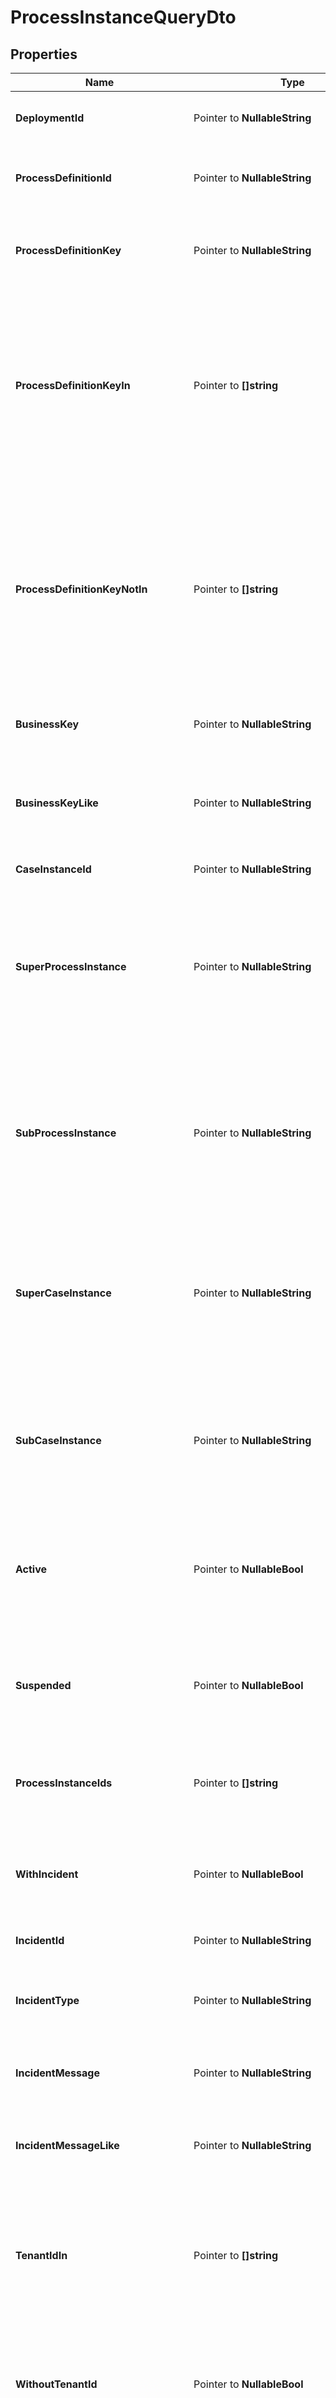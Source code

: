 # ProcessInstanceQueryDto

## Properties

Name | Type | Description | Notes
------------ | ------------- | ------------- | -------------
**DeploymentId** | Pointer to **NullableString** | Filter by the deployment the id belongs to. | [optional] 
**ProcessDefinitionId** | Pointer to **NullableString** | Filter by the process definition the instances run on. | [optional] 
**ProcessDefinitionKey** | Pointer to **NullableString** | Filter by the key of the process definition the instances run on. | [optional] 
**ProcessDefinitionKeyIn** | Pointer to **[]string** | Filter by a list of process definition keys. A process instance must have one of the given process definition keys. Must be a JSON array of Strings. | [optional] 
**ProcessDefinitionKeyNotIn** | Pointer to **[]string** | Exclude instances by a list of process definition keys. A process instance must not have one of the given process definition keys. Must be a JSON array of Strings. | [optional] 
**BusinessKey** | Pointer to **NullableString** | Filter by process instance business key. | [optional] 
**BusinessKeyLike** | Pointer to **NullableString** | Filter by process instance business key that the parameter is a substring of. | [optional] 
**CaseInstanceId** | Pointer to **NullableString** | Filter by case instance id. | [optional] 
**SuperProcessInstance** | Pointer to **NullableString** | Restrict query to all process instances that are sub process instances of the given process instance. Takes a process instance id. | [optional] 
**SubProcessInstance** | Pointer to **NullableString** | Restrict query to all process instances that have the given process instance as a sub process instance. Takes a process instance id. | [optional] 
**SuperCaseInstance** | Pointer to **NullableString** | Restrict query to all process instances that are sub process instances of the given case instance. Takes a case instance id. | [optional] 
**SubCaseInstance** | Pointer to **NullableString** | Restrict query to all process instances that have the given case instance as a sub case instance. Takes a case instance id. | [optional] 
**Active** | Pointer to **NullableBool** | Only include active process instances. Value may only be true, as false is the default behavior. | [optional] 
**Suspended** | Pointer to **NullableBool** | Only include suspended process instances. Value may only be true, as false is the default behavior. | [optional] 
**ProcessInstanceIds** | Pointer to **[]string** | Filter by a list of process instance ids. Must be a JSON array of Strings. | [optional] 
**WithIncident** | Pointer to **NullableBool** | Filter by presence of incidents. Selects only process instances that have an incident. | [optional] 
**IncidentId** | Pointer to **NullableString** | Filter by the incident id. | [optional] 
**IncidentType** | Pointer to **NullableString** | Filter by the incident type. See the User Guide for a list of incident types. | [optional] 
**IncidentMessage** | Pointer to **NullableString** | Filter by the incident message. Exact match. | [optional] 
**IncidentMessageLike** | Pointer to **NullableString** | Filter by the incident message that the parameter is a substring of. | [optional] 
**TenantIdIn** | Pointer to **[]string** | Filter by a list of tenant ids. A process instance must have one of the given tenant ids. Must be a JSON array of Strings. | [optional] 
**WithoutTenantId** | Pointer to **NullableBool** | Only include process instances which belong to no tenant. Value may only be true, as false is the default behavior. | [optional] 
**ProcessDefinitionWithoutTenantId** | Pointer to **NullableBool** | Only include process instances which process definition has no tenant id. | [optional] 
**ActivityIdIn** | Pointer to **[]string** | Filter by a list of activity ids. A process instance must currently wait in a leaf activity with one of the given activity ids. | [optional] 
**RootProcessInstances** | Pointer to **NullableBool** | Restrict the query to all process instances that are top level process instances. | [optional] 
**LeafProcessInstances** | Pointer to **NullableBool** | Restrict the query to all process instances that are leaf instances. (i.e. don&#39;t have any sub instances) | [optional] 
**Variables** | Pointer to [**[]VariableQueryParameterDto**](VariableQueryParameterDto.md) | A JSON array to only include process instances that have variables with certain values. The array consists of objects with the three properties &#x60;name&#x60;, &#x60;operator&#x60; and &#x60;value&#x60;. &#x60;name&#x60; (String) is the variable name, &#x60;operator&#x60; (String) is the comparison operator to be used and &#x60;value&#x60; the variable value. The &#x60;value&#x60; may be String, Number or Boolean.  Valid operator values are: &#x60;eq&#x60; - equal to; &#x60;neq&#x60; - not equal to; &#x60;gt&#x60; - greater than; &#x60;gteq&#x60; - greater than or equal to; &#x60;lt&#x60; - lower than; &#x60;lteq&#x60; - lower than or equal to; &#x60;like&#x60;. | [optional] 
**VariableNamesIgnoreCase** | Pointer to **NullableBool** | Match all variable names in this query case-insensitively. If set to true variableName and variablename are treated as equal. | [optional] 
**VariableValuesIgnoreCase** | Pointer to **NullableBool** | Match all variable values in this query case-insensitively. If set to true variableValue and variablevalue are treated as equal. | [optional] 
**OrQueries** | Pointer to [**[]ProcessInstanceQueryDto**](ProcessInstanceQueryDto.md) | A JSON array of nested process instance queries with OR semantics. A process instance matches a nested query if it fulfills at least one of the query&#39;s predicates. With multiple nested queries, a process instance must fulfill at least one predicate of each query (Conjunctive Normal Form). All process instance query properties can be used except for: &#x60;sorting&#x60; See the [User guide](https://docs.camunda.org/manual/7.21/user-guide/process-engine/process-engine-api/#or-queries) for more information about OR queries. | [optional] 
**Sorting** | Pointer to [**[]ProcessInstanceQueryDtoSortingInner**](ProcessInstanceQueryDtoSortingInner.md) | Apply sorting of the result | [optional] 

## Methods

### NewProcessInstanceQueryDto

`func NewProcessInstanceQueryDto() *ProcessInstanceQueryDto`

NewProcessInstanceQueryDto instantiates a new ProcessInstanceQueryDto object
This constructor will assign default values to properties that have it defined,
and makes sure properties required by API are set, but the set of arguments
will change when the set of required properties is changed

### NewProcessInstanceQueryDtoWithDefaults

`func NewProcessInstanceQueryDtoWithDefaults() *ProcessInstanceQueryDto`

NewProcessInstanceQueryDtoWithDefaults instantiates a new ProcessInstanceQueryDto object
This constructor will only assign default values to properties that have it defined,
but it doesn't guarantee that properties required by API are set

### GetDeploymentId

`func (o *ProcessInstanceQueryDto) GetDeploymentId() string`

GetDeploymentId returns the DeploymentId field if non-nil, zero value otherwise.

### GetDeploymentIdOk

`func (o *ProcessInstanceQueryDto) GetDeploymentIdOk() (*string, bool)`

GetDeploymentIdOk returns a tuple with the DeploymentId field if it's non-nil, zero value otherwise
and a boolean to check if the value has been set.

### SetDeploymentId

`func (o *ProcessInstanceQueryDto) SetDeploymentId(v string)`

SetDeploymentId sets DeploymentId field to given value.

### HasDeploymentId

`func (o *ProcessInstanceQueryDto) HasDeploymentId() bool`

HasDeploymentId returns a boolean if a field has been set.

### SetDeploymentIdNil

`func (o *ProcessInstanceQueryDto) SetDeploymentIdNil(b bool)`

 SetDeploymentIdNil sets the value for DeploymentId to be an explicit nil

### UnsetDeploymentId
`func (o *ProcessInstanceQueryDto) UnsetDeploymentId()`

UnsetDeploymentId ensures that no value is present for DeploymentId, not even an explicit nil
### GetProcessDefinitionId

`func (o *ProcessInstanceQueryDto) GetProcessDefinitionId() string`

GetProcessDefinitionId returns the ProcessDefinitionId field if non-nil, zero value otherwise.

### GetProcessDefinitionIdOk

`func (o *ProcessInstanceQueryDto) GetProcessDefinitionIdOk() (*string, bool)`

GetProcessDefinitionIdOk returns a tuple with the ProcessDefinitionId field if it's non-nil, zero value otherwise
and a boolean to check if the value has been set.

### SetProcessDefinitionId

`func (o *ProcessInstanceQueryDto) SetProcessDefinitionId(v string)`

SetProcessDefinitionId sets ProcessDefinitionId field to given value.

### HasProcessDefinitionId

`func (o *ProcessInstanceQueryDto) HasProcessDefinitionId() bool`

HasProcessDefinitionId returns a boolean if a field has been set.

### SetProcessDefinitionIdNil

`func (o *ProcessInstanceQueryDto) SetProcessDefinitionIdNil(b bool)`

 SetProcessDefinitionIdNil sets the value for ProcessDefinitionId to be an explicit nil

### UnsetProcessDefinitionId
`func (o *ProcessInstanceQueryDto) UnsetProcessDefinitionId()`

UnsetProcessDefinitionId ensures that no value is present for ProcessDefinitionId, not even an explicit nil
### GetProcessDefinitionKey

`func (o *ProcessInstanceQueryDto) GetProcessDefinitionKey() string`

GetProcessDefinitionKey returns the ProcessDefinitionKey field if non-nil, zero value otherwise.

### GetProcessDefinitionKeyOk

`func (o *ProcessInstanceQueryDto) GetProcessDefinitionKeyOk() (*string, bool)`

GetProcessDefinitionKeyOk returns a tuple with the ProcessDefinitionKey field if it's non-nil, zero value otherwise
and a boolean to check if the value has been set.

### SetProcessDefinitionKey

`func (o *ProcessInstanceQueryDto) SetProcessDefinitionKey(v string)`

SetProcessDefinitionKey sets ProcessDefinitionKey field to given value.

### HasProcessDefinitionKey

`func (o *ProcessInstanceQueryDto) HasProcessDefinitionKey() bool`

HasProcessDefinitionKey returns a boolean if a field has been set.

### SetProcessDefinitionKeyNil

`func (o *ProcessInstanceQueryDto) SetProcessDefinitionKeyNil(b bool)`

 SetProcessDefinitionKeyNil sets the value for ProcessDefinitionKey to be an explicit nil

### UnsetProcessDefinitionKey
`func (o *ProcessInstanceQueryDto) UnsetProcessDefinitionKey()`

UnsetProcessDefinitionKey ensures that no value is present for ProcessDefinitionKey, not even an explicit nil
### GetProcessDefinitionKeyIn

`func (o *ProcessInstanceQueryDto) GetProcessDefinitionKeyIn() []string`

GetProcessDefinitionKeyIn returns the ProcessDefinitionKeyIn field if non-nil, zero value otherwise.

### GetProcessDefinitionKeyInOk

`func (o *ProcessInstanceQueryDto) GetProcessDefinitionKeyInOk() (*[]string, bool)`

GetProcessDefinitionKeyInOk returns a tuple with the ProcessDefinitionKeyIn field if it's non-nil, zero value otherwise
and a boolean to check if the value has been set.

### SetProcessDefinitionKeyIn

`func (o *ProcessInstanceQueryDto) SetProcessDefinitionKeyIn(v []string)`

SetProcessDefinitionKeyIn sets ProcessDefinitionKeyIn field to given value.

### HasProcessDefinitionKeyIn

`func (o *ProcessInstanceQueryDto) HasProcessDefinitionKeyIn() bool`

HasProcessDefinitionKeyIn returns a boolean if a field has been set.

### SetProcessDefinitionKeyInNil

`func (o *ProcessInstanceQueryDto) SetProcessDefinitionKeyInNil(b bool)`

 SetProcessDefinitionKeyInNil sets the value for ProcessDefinitionKeyIn to be an explicit nil

### UnsetProcessDefinitionKeyIn
`func (o *ProcessInstanceQueryDto) UnsetProcessDefinitionKeyIn()`

UnsetProcessDefinitionKeyIn ensures that no value is present for ProcessDefinitionKeyIn, not even an explicit nil
### GetProcessDefinitionKeyNotIn

`func (o *ProcessInstanceQueryDto) GetProcessDefinitionKeyNotIn() []string`

GetProcessDefinitionKeyNotIn returns the ProcessDefinitionKeyNotIn field if non-nil, zero value otherwise.

### GetProcessDefinitionKeyNotInOk

`func (o *ProcessInstanceQueryDto) GetProcessDefinitionKeyNotInOk() (*[]string, bool)`

GetProcessDefinitionKeyNotInOk returns a tuple with the ProcessDefinitionKeyNotIn field if it's non-nil, zero value otherwise
and a boolean to check if the value has been set.

### SetProcessDefinitionKeyNotIn

`func (o *ProcessInstanceQueryDto) SetProcessDefinitionKeyNotIn(v []string)`

SetProcessDefinitionKeyNotIn sets ProcessDefinitionKeyNotIn field to given value.

### HasProcessDefinitionKeyNotIn

`func (o *ProcessInstanceQueryDto) HasProcessDefinitionKeyNotIn() bool`

HasProcessDefinitionKeyNotIn returns a boolean if a field has been set.

### SetProcessDefinitionKeyNotInNil

`func (o *ProcessInstanceQueryDto) SetProcessDefinitionKeyNotInNil(b bool)`

 SetProcessDefinitionKeyNotInNil sets the value for ProcessDefinitionKeyNotIn to be an explicit nil

### UnsetProcessDefinitionKeyNotIn
`func (o *ProcessInstanceQueryDto) UnsetProcessDefinitionKeyNotIn()`

UnsetProcessDefinitionKeyNotIn ensures that no value is present for ProcessDefinitionKeyNotIn, not even an explicit nil
### GetBusinessKey

`func (o *ProcessInstanceQueryDto) GetBusinessKey() string`

GetBusinessKey returns the BusinessKey field if non-nil, zero value otherwise.

### GetBusinessKeyOk

`func (o *ProcessInstanceQueryDto) GetBusinessKeyOk() (*string, bool)`

GetBusinessKeyOk returns a tuple with the BusinessKey field if it's non-nil, zero value otherwise
and a boolean to check if the value has been set.

### SetBusinessKey

`func (o *ProcessInstanceQueryDto) SetBusinessKey(v string)`

SetBusinessKey sets BusinessKey field to given value.

### HasBusinessKey

`func (o *ProcessInstanceQueryDto) HasBusinessKey() bool`

HasBusinessKey returns a boolean if a field has been set.

### SetBusinessKeyNil

`func (o *ProcessInstanceQueryDto) SetBusinessKeyNil(b bool)`

 SetBusinessKeyNil sets the value for BusinessKey to be an explicit nil

### UnsetBusinessKey
`func (o *ProcessInstanceQueryDto) UnsetBusinessKey()`

UnsetBusinessKey ensures that no value is present for BusinessKey, not even an explicit nil
### GetBusinessKeyLike

`func (o *ProcessInstanceQueryDto) GetBusinessKeyLike() string`

GetBusinessKeyLike returns the BusinessKeyLike field if non-nil, zero value otherwise.

### GetBusinessKeyLikeOk

`func (o *ProcessInstanceQueryDto) GetBusinessKeyLikeOk() (*string, bool)`

GetBusinessKeyLikeOk returns a tuple with the BusinessKeyLike field if it's non-nil, zero value otherwise
and a boolean to check if the value has been set.

### SetBusinessKeyLike

`func (o *ProcessInstanceQueryDto) SetBusinessKeyLike(v string)`

SetBusinessKeyLike sets BusinessKeyLike field to given value.

### HasBusinessKeyLike

`func (o *ProcessInstanceQueryDto) HasBusinessKeyLike() bool`

HasBusinessKeyLike returns a boolean if a field has been set.

### SetBusinessKeyLikeNil

`func (o *ProcessInstanceQueryDto) SetBusinessKeyLikeNil(b bool)`

 SetBusinessKeyLikeNil sets the value for BusinessKeyLike to be an explicit nil

### UnsetBusinessKeyLike
`func (o *ProcessInstanceQueryDto) UnsetBusinessKeyLike()`

UnsetBusinessKeyLike ensures that no value is present for BusinessKeyLike, not even an explicit nil
### GetCaseInstanceId

`func (o *ProcessInstanceQueryDto) GetCaseInstanceId() string`

GetCaseInstanceId returns the CaseInstanceId field if non-nil, zero value otherwise.

### GetCaseInstanceIdOk

`func (o *ProcessInstanceQueryDto) GetCaseInstanceIdOk() (*string, bool)`

GetCaseInstanceIdOk returns a tuple with the CaseInstanceId field if it's non-nil, zero value otherwise
and a boolean to check if the value has been set.

### SetCaseInstanceId

`func (o *ProcessInstanceQueryDto) SetCaseInstanceId(v string)`

SetCaseInstanceId sets CaseInstanceId field to given value.

### HasCaseInstanceId

`func (o *ProcessInstanceQueryDto) HasCaseInstanceId() bool`

HasCaseInstanceId returns a boolean if a field has been set.

### SetCaseInstanceIdNil

`func (o *ProcessInstanceQueryDto) SetCaseInstanceIdNil(b bool)`

 SetCaseInstanceIdNil sets the value for CaseInstanceId to be an explicit nil

### UnsetCaseInstanceId
`func (o *ProcessInstanceQueryDto) UnsetCaseInstanceId()`

UnsetCaseInstanceId ensures that no value is present for CaseInstanceId, not even an explicit nil
### GetSuperProcessInstance

`func (o *ProcessInstanceQueryDto) GetSuperProcessInstance() string`

GetSuperProcessInstance returns the SuperProcessInstance field if non-nil, zero value otherwise.

### GetSuperProcessInstanceOk

`func (o *ProcessInstanceQueryDto) GetSuperProcessInstanceOk() (*string, bool)`

GetSuperProcessInstanceOk returns a tuple with the SuperProcessInstance field if it's non-nil, zero value otherwise
and a boolean to check if the value has been set.

### SetSuperProcessInstance

`func (o *ProcessInstanceQueryDto) SetSuperProcessInstance(v string)`

SetSuperProcessInstance sets SuperProcessInstance field to given value.

### HasSuperProcessInstance

`func (o *ProcessInstanceQueryDto) HasSuperProcessInstance() bool`

HasSuperProcessInstance returns a boolean if a field has been set.

### SetSuperProcessInstanceNil

`func (o *ProcessInstanceQueryDto) SetSuperProcessInstanceNil(b bool)`

 SetSuperProcessInstanceNil sets the value for SuperProcessInstance to be an explicit nil

### UnsetSuperProcessInstance
`func (o *ProcessInstanceQueryDto) UnsetSuperProcessInstance()`

UnsetSuperProcessInstance ensures that no value is present for SuperProcessInstance, not even an explicit nil
### GetSubProcessInstance

`func (o *ProcessInstanceQueryDto) GetSubProcessInstance() string`

GetSubProcessInstance returns the SubProcessInstance field if non-nil, zero value otherwise.

### GetSubProcessInstanceOk

`func (o *ProcessInstanceQueryDto) GetSubProcessInstanceOk() (*string, bool)`

GetSubProcessInstanceOk returns a tuple with the SubProcessInstance field if it's non-nil, zero value otherwise
and a boolean to check if the value has been set.

### SetSubProcessInstance

`func (o *ProcessInstanceQueryDto) SetSubProcessInstance(v string)`

SetSubProcessInstance sets SubProcessInstance field to given value.

### HasSubProcessInstance

`func (o *ProcessInstanceQueryDto) HasSubProcessInstance() bool`

HasSubProcessInstance returns a boolean if a field has been set.

### SetSubProcessInstanceNil

`func (o *ProcessInstanceQueryDto) SetSubProcessInstanceNil(b bool)`

 SetSubProcessInstanceNil sets the value for SubProcessInstance to be an explicit nil

### UnsetSubProcessInstance
`func (o *ProcessInstanceQueryDto) UnsetSubProcessInstance()`

UnsetSubProcessInstance ensures that no value is present for SubProcessInstance, not even an explicit nil
### GetSuperCaseInstance

`func (o *ProcessInstanceQueryDto) GetSuperCaseInstance() string`

GetSuperCaseInstance returns the SuperCaseInstance field if non-nil, zero value otherwise.

### GetSuperCaseInstanceOk

`func (o *ProcessInstanceQueryDto) GetSuperCaseInstanceOk() (*string, bool)`

GetSuperCaseInstanceOk returns a tuple with the SuperCaseInstance field if it's non-nil, zero value otherwise
and a boolean to check if the value has been set.

### SetSuperCaseInstance

`func (o *ProcessInstanceQueryDto) SetSuperCaseInstance(v string)`

SetSuperCaseInstance sets SuperCaseInstance field to given value.

### HasSuperCaseInstance

`func (o *ProcessInstanceQueryDto) HasSuperCaseInstance() bool`

HasSuperCaseInstance returns a boolean if a field has been set.

### SetSuperCaseInstanceNil

`func (o *ProcessInstanceQueryDto) SetSuperCaseInstanceNil(b bool)`

 SetSuperCaseInstanceNil sets the value for SuperCaseInstance to be an explicit nil

### UnsetSuperCaseInstance
`func (o *ProcessInstanceQueryDto) UnsetSuperCaseInstance()`

UnsetSuperCaseInstance ensures that no value is present for SuperCaseInstance, not even an explicit nil
### GetSubCaseInstance

`func (o *ProcessInstanceQueryDto) GetSubCaseInstance() string`

GetSubCaseInstance returns the SubCaseInstance field if non-nil, zero value otherwise.

### GetSubCaseInstanceOk

`func (o *ProcessInstanceQueryDto) GetSubCaseInstanceOk() (*string, bool)`

GetSubCaseInstanceOk returns a tuple with the SubCaseInstance field if it's non-nil, zero value otherwise
and a boolean to check if the value has been set.

### SetSubCaseInstance

`func (o *ProcessInstanceQueryDto) SetSubCaseInstance(v string)`

SetSubCaseInstance sets SubCaseInstance field to given value.

### HasSubCaseInstance

`func (o *ProcessInstanceQueryDto) HasSubCaseInstance() bool`

HasSubCaseInstance returns a boolean if a field has been set.

### SetSubCaseInstanceNil

`func (o *ProcessInstanceQueryDto) SetSubCaseInstanceNil(b bool)`

 SetSubCaseInstanceNil sets the value for SubCaseInstance to be an explicit nil

### UnsetSubCaseInstance
`func (o *ProcessInstanceQueryDto) UnsetSubCaseInstance()`

UnsetSubCaseInstance ensures that no value is present for SubCaseInstance, not even an explicit nil
### GetActive

`func (o *ProcessInstanceQueryDto) GetActive() bool`

GetActive returns the Active field if non-nil, zero value otherwise.

### GetActiveOk

`func (o *ProcessInstanceQueryDto) GetActiveOk() (*bool, bool)`

GetActiveOk returns a tuple with the Active field if it's non-nil, zero value otherwise
and a boolean to check if the value has been set.

### SetActive

`func (o *ProcessInstanceQueryDto) SetActive(v bool)`

SetActive sets Active field to given value.

### HasActive

`func (o *ProcessInstanceQueryDto) HasActive() bool`

HasActive returns a boolean if a field has been set.

### SetActiveNil

`func (o *ProcessInstanceQueryDto) SetActiveNil(b bool)`

 SetActiveNil sets the value for Active to be an explicit nil

### UnsetActive
`func (o *ProcessInstanceQueryDto) UnsetActive()`

UnsetActive ensures that no value is present for Active, not even an explicit nil
### GetSuspended

`func (o *ProcessInstanceQueryDto) GetSuspended() bool`

GetSuspended returns the Suspended field if non-nil, zero value otherwise.

### GetSuspendedOk

`func (o *ProcessInstanceQueryDto) GetSuspendedOk() (*bool, bool)`

GetSuspendedOk returns a tuple with the Suspended field if it's non-nil, zero value otherwise
and a boolean to check if the value has been set.

### SetSuspended

`func (o *ProcessInstanceQueryDto) SetSuspended(v bool)`

SetSuspended sets Suspended field to given value.

### HasSuspended

`func (o *ProcessInstanceQueryDto) HasSuspended() bool`

HasSuspended returns a boolean if a field has been set.

### SetSuspendedNil

`func (o *ProcessInstanceQueryDto) SetSuspendedNil(b bool)`

 SetSuspendedNil sets the value for Suspended to be an explicit nil

### UnsetSuspended
`func (o *ProcessInstanceQueryDto) UnsetSuspended()`

UnsetSuspended ensures that no value is present for Suspended, not even an explicit nil
### GetProcessInstanceIds

`func (o *ProcessInstanceQueryDto) GetProcessInstanceIds() []string`

GetProcessInstanceIds returns the ProcessInstanceIds field if non-nil, zero value otherwise.

### GetProcessInstanceIdsOk

`func (o *ProcessInstanceQueryDto) GetProcessInstanceIdsOk() (*[]string, bool)`

GetProcessInstanceIdsOk returns a tuple with the ProcessInstanceIds field if it's non-nil, zero value otherwise
and a boolean to check if the value has been set.

### SetProcessInstanceIds

`func (o *ProcessInstanceQueryDto) SetProcessInstanceIds(v []string)`

SetProcessInstanceIds sets ProcessInstanceIds field to given value.

### HasProcessInstanceIds

`func (o *ProcessInstanceQueryDto) HasProcessInstanceIds() bool`

HasProcessInstanceIds returns a boolean if a field has been set.

### SetProcessInstanceIdsNil

`func (o *ProcessInstanceQueryDto) SetProcessInstanceIdsNil(b bool)`

 SetProcessInstanceIdsNil sets the value for ProcessInstanceIds to be an explicit nil

### UnsetProcessInstanceIds
`func (o *ProcessInstanceQueryDto) UnsetProcessInstanceIds()`

UnsetProcessInstanceIds ensures that no value is present for ProcessInstanceIds, not even an explicit nil
### GetWithIncident

`func (o *ProcessInstanceQueryDto) GetWithIncident() bool`

GetWithIncident returns the WithIncident field if non-nil, zero value otherwise.

### GetWithIncidentOk

`func (o *ProcessInstanceQueryDto) GetWithIncidentOk() (*bool, bool)`

GetWithIncidentOk returns a tuple with the WithIncident field if it's non-nil, zero value otherwise
and a boolean to check if the value has been set.

### SetWithIncident

`func (o *ProcessInstanceQueryDto) SetWithIncident(v bool)`

SetWithIncident sets WithIncident field to given value.

### HasWithIncident

`func (o *ProcessInstanceQueryDto) HasWithIncident() bool`

HasWithIncident returns a boolean if a field has been set.

### SetWithIncidentNil

`func (o *ProcessInstanceQueryDto) SetWithIncidentNil(b bool)`

 SetWithIncidentNil sets the value for WithIncident to be an explicit nil

### UnsetWithIncident
`func (o *ProcessInstanceQueryDto) UnsetWithIncident()`

UnsetWithIncident ensures that no value is present for WithIncident, not even an explicit nil
### GetIncidentId

`func (o *ProcessInstanceQueryDto) GetIncidentId() string`

GetIncidentId returns the IncidentId field if non-nil, zero value otherwise.

### GetIncidentIdOk

`func (o *ProcessInstanceQueryDto) GetIncidentIdOk() (*string, bool)`

GetIncidentIdOk returns a tuple with the IncidentId field if it's non-nil, zero value otherwise
and a boolean to check if the value has been set.

### SetIncidentId

`func (o *ProcessInstanceQueryDto) SetIncidentId(v string)`

SetIncidentId sets IncidentId field to given value.

### HasIncidentId

`func (o *ProcessInstanceQueryDto) HasIncidentId() bool`

HasIncidentId returns a boolean if a field has been set.

### SetIncidentIdNil

`func (o *ProcessInstanceQueryDto) SetIncidentIdNil(b bool)`

 SetIncidentIdNil sets the value for IncidentId to be an explicit nil

### UnsetIncidentId
`func (o *ProcessInstanceQueryDto) UnsetIncidentId()`

UnsetIncidentId ensures that no value is present for IncidentId, not even an explicit nil
### GetIncidentType

`func (o *ProcessInstanceQueryDto) GetIncidentType() string`

GetIncidentType returns the IncidentType field if non-nil, zero value otherwise.

### GetIncidentTypeOk

`func (o *ProcessInstanceQueryDto) GetIncidentTypeOk() (*string, bool)`

GetIncidentTypeOk returns a tuple with the IncidentType field if it's non-nil, zero value otherwise
and a boolean to check if the value has been set.

### SetIncidentType

`func (o *ProcessInstanceQueryDto) SetIncidentType(v string)`

SetIncidentType sets IncidentType field to given value.

### HasIncidentType

`func (o *ProcessInstanceQueryDto) HasIncidentType() bool`

HasIncidentType returns a boolean if a field has been set.

### SetIncidentTypeNil

`func (o *ProcessInstanceQueryDto) SetIncidentTypeNil(b bool)`

 SetIncidentTypeNil sets the value for IncidentType to be an explicit nil

### UnsetIncidentType
`func (o *ProcessInstanceQueryDto) UnsetIncidentType()`

UnsetIncidentType ensures that no value is present for IncidentType, not even an explicit nil
### GetIncidentMessage

`func (o *ProcessInstanceQueryDto) GetIncidentMessage() string`

GetIncidentMessage returns the IncidentMessage field if non-nil, zero value otherwise.

### GetIncidentMessageOk

`func (o *ProcessInstanceQueryDto) GetIncidentMessageOk() (*string, bool)`

GetIncidentMessageOk returns a tuple with the IncidentMessage field if it's non-nil, zero value otherwise
and a boolean to check if the value has been set.

### SetIncidentMessage

`func (o *ProcessInstanceQueryDto) SetIncidentMessage(v string)`

SetIncidentMessage sets IncidentMessage field to given value.

### HasIncidentMessage

`func (o *ProcessInstanceQueryDto) HasIncidentMessage() bool`

HasIncidentMessage returns a boolean if a field has been set.

### SetIncidentMessageNil

`func (o *ProcessInstanceQueryDto) SetIncidentMessageNil(b bool)`

 SetIncidentMessageNil sets the value for IncidentMessage to be an explicit nil

### UnsetIncidentMessage
`func (o *ProcessInstanceQueryDto) UnsetIncidentMessage()`

UnsetIncidentMessage ensures that no value is present for IncidentMessage, not even an explicit nil
### GetIncidentMessageLike

`func (o *ProcessInstanceQueryDto) GetIncidentMessageLike() string`

GetIncidentMessageLike returns the IncidentMessageLike field if non-nil, zero value otherwise.

### GetIncidentMessageLikeOk

`func (o *ProcessInstanceQueryDto) GetIncidentMessageLikeOk() (*string, bool)`

GetIncidentMessageLikeOk returns a tuple with the IncidentMessageLike field if it's non-nil, zero value otherwise
and a boolean to check if the value has been set.

### SetIncidentMessageLike

`func (o *ProcessInstanceQueryDto) SetIncidentMessageLike(v string)`

SetIncidentMessageLike sets IncidentMessageLike field to given value.

### HasIncidentMessageLike

`func (o *ProcessInstanceQueryDto) HasIncidentMessageLike() bool`

HasIncidentMessageLike returns a boolean if a field has been set.

### SetIncidentMessageLikeNil

`func (o *ProcessInstanceQueryDto) SetIncidentMessageLikeNil(b bool)`

 SetIncidentMessageLikeNil sets the value for IncidentMessageLike to be an explicit nil

### UnsetIncidentMessageLike
`func (o *ProcessInstanceQueryDto) UnsetIncidentMessageLike()`

UnsetIncidentMessageLike ensures that no value is present for IncidentMessageLike, not even an explicit nil
### GetTenantIdIn

`func (o *ProcessInstanceQueryDto) GetTenantIdIn() []string`

GetTenantIdIn returns the TenantIdIn field if non-nil, zero value otherwise.

### GetTenantIdInOk

`func (o *ProcessInstanceQueryDto) GetTenantIdInOk() (*[]string, bool)`

GetTenantIdInOk returns a tuple with the TenantIdIn field if it's non-nil, zero value otherwise
and a boolean to check if the value has been set.

### SetTenantIdIn

`func (o *ProcessInstanceQueryDto) SetTenantIdIn(v []string)`

SetTenantIdIn sets TenantIdIn field to given value.

### HasTenantIdIn

`func (o *ProcessInstanceQueryDto) HasTenantIdIn() bool`

HasTenantIdIn returns a boolean if a field has been set.

### SetTenantIdInNil

`func (o *ProcessInstanceQueryDto) SetTenantIdInNil(b bool)`

 SetTenantIdInNil sets the value for TenantIdIn to be an explicit nil

### UnsetTenantIdIn
`func (o *ProcessInstanceQueryDto) UnsetTenantIdIn()`

UnsetTenantIdIn ensures that no value is present for TenantIdIn, not even an explicit nil
### GetWithoutTenantId

`func (o *ProcessInstanceQueryDto) GetWithoutTenantId() bool`

GetWithoutTenantId returns the WithoutTenantId field if non-nil, zero value otherwise.

### GetWithoutTenantIdOk

`func (o *ProcessInstanceQueryDto) GetWithoutTenantIdOk() (*bool, bool)`

GetWithoutTenantIdOk returns a tuple with the WithoutTenantId field if it's non-nil, zero value otherwise
and a boolean to check if the value has been set.

### SetWithoutTenantId

`func (o *ProcessInstanceQueryDto) SetWithoutTenantId(v bool)`

SetWithoutTenantId sets WithoutTenantId field to given value.

### HasWithoutTenantId

`func (o *ProcessInstanceQueryDto) HasWithoutTenantId() bool`

HasWithoutTenantId returns a boolean if a field has been set.

### SetWithoutTenantIdNil

`func (o *ProcessInstanceQueryDto) SetWithoutTenantIdNil(b bool)`

 SetWithoutTenantIdNil sets the value for WithoutTenantId to be an explicit nil

### UnsetWithoutTenantId
`func (o *ProcessInstanceQueryDto) UnsetWithoutTenantId()`

UnsetWithoutTenantId ensures that no value is present for WithoutTenantId, not even an explicit nil
### GetProcessDefinitionWithoutTenantId

`func (o *ProcessInstanceQueryDto) GetProcessDefinitionWithoutTenantId() bool`

GetProcessDefinitionWithoutTenantId returns the ProcessDefinitionWithoutTenantId field if non-nil, zero value otherwise.

### GetProcessDefinitionWithoutTenantIdOk

`func (o *ProcessInstanceQueryDto) GetProcessDefinitionWithoutTenantIdOk() (*bool, bool)`

GetProcessDefinitionWithoutTenantIdOk returns a tuple with the ProcessDefinitionWithoutTenantId field if it's non-nil, zero value otherwise
and a boolean to check if the value has been set.

### SetProcessDefinitionWithoutTenantId

`func (o *ProcessInstanceQueryDto) SetProcessDefinitionWithoutTenantId(v bool)`

SetProcessDefinitionWithoutTenantId sets ProcessDefinitionWithoutTenantId field to given value.

### HasProcessDefinitionWithoutTenantId

`func (o *ProcessInstanceQueryDto) HasProcessDefinitionWithoutTenantId() bool`

HasProcessDefinitionWithoutTenantId returns a boolean if a field has been set.

### SetProcessDefinitionWithoutTenantIdNil

`func (o *ProcessInstanceQueryDto) SetProcessDefinitionWithoutTenantIdNil(b bool)`

 SetProcessDefinitionWithoutTenantIdNil sets the value for ProcessDefinitionWithoutTenantId to be an explicit nil

### UnsetProcessDefinitionWithoutTenantId
`func (o *ProcessInstanceQueryDto) UnsetProcessDefinitionWithoutTenantId()`

UnsetProcessDefinitionWithoutTenantId ensures that no value is present for ProcessDefinitionWithoutTenantId, not even an explicit nil
### GetActivityIdIn

`func (o *ProcessInstanceQueryDto) GetActivityIdIn() []string`

GetActivityIdIn returns the ActivityIdIn field if non-nil, zero value otherwise.

### GetActivityIdInOk

`func (o *ProcessInstanceQueryDto) GetActivityIdInOk() (*[]string, bool)`

GetActivityIdInOk returns a tuple with the ActivityIdIn field if it's non-nil, zero value otherwise
and a boolean to check if the value has been set.

### SetActivityIdIn

`func (o *ProcessInstanceQueryDto) SetActivityIdIn(v []string)`

SetActivityIdIn sets ActivityIdIn field to given value.

### HasActivityIdIn

`func (o *ProcessInstanceQueryDto) HasActivityIdIn() bool`

HasActivityIdIn returns a boolean if a field has been set.

### SetActivityIdInNil

`func (o *ProcessInstanceQueryDto) SetActivityIdInNil(b bool)`

 SetActivityIdInNil sets the value for ActivityIdIn to be an explicit nil

### UnsetActivityIdIn
`func (o *ProcessInstanceQueryDto) UnsetActivityIdIn()`

UnsetActivityIdIn ensures that no value is present for ActivityIdIn, not even an explicit nil
### GetRootProcessInstances

`func (o *ProcessInstanceQueryDto) GetRootProcessInstances() bool`

GetRootProcessInstances returns the RootProcessInstances field if non-nil, zero value otherwise.

### GetRootProcessInstancesOk

`func (o *ProcessInstanceQueryDto) GetRootProcessInstancesOk() (*bool, bool)`

GetRootProcessInstancesOk returns a tuple with the RootProcessInstances field if it's non-nil, zero value otherwise
and a boolean to check if the value has been set.

### SetRootProcessInstances

`func (o *ProcessInstanceQueryDto) SetRootProcessInstances(v bool)`

SetRootProcessInstances sets RootProcessInstances field to given value.

### HasRootProcessInstances

`func (o *ProcessInstanceQueryDto) HasRootProcessInstances() bool`

HasRootProcessInstances returns a boolean if a field has been set.

### SetRootProcessInstancesNil

`func (o *ProcessInstanceQueryDto) SetRootProcessInstancesNil(b bool)`

 SetRootProcessInstancesNil sets the value for RootProcessInstances to be an explicit nil

### UnsetRootProcessInstances
`func (o *ProcessInstanceQueryDto) UnsetRootProcessInstances()`

UnsetRootProcessInstances ensures that no value is present for RootProcessInstances, not even an explicit nil
### GetLeafProcessInstances

`func (o *ProcessInstanceQueryDto) GetLeafProcessInstances() bool`

GetLeafProcessInstances returns the LeafProcessInstances field if non-nil, zero value otherwise.

### GetLeafProcessInstancesOk

`func (o *ProcessInstanceQueryDto) GetLeafProcessInstancesOk() (*bool, bool)`

GetLeafProcessInstancesOk returns a tuple with the LeafProcessInstances field if it's non-nil, zero value otherwise
and a boolean to check if the value has been set.

### SetLeafProcessInstances

`func (o *ProcessInstanceQueryDto) SetLeafProcessInstances(v bool)`

SetLeafProcessInstances sets LeafProcessInstances field to given value.

### HasLeafProcessInstances

`func (o *ProcessInstanceQueryDto) HasLeafProcessInstances() bool`

HasLeafProcessInstances returns a boolean if a field has been set.

### SetLeafProcessInstancesNil

`func (o *ProcessInstanceQueryDto) SetLeafProcessInstancesNil(b bool)`

 SetLeafProcessInstancesNil sets the value for LeafProcessInstances to be an explicit nil

### UnsetLeafProcessInstances
`func (o *ProcessInstanceQueryDto) UnsetLeafProcessInstances()`

UnsetLeafProcessInstances ensures that no value is present for LeafProcessInstances, not even an explicit nil
### GetVariables

`func (o *ProcessInstanceQueryDto) GetVariables() []VariableQueryParameterDto`

GetVariables returns the Variables field if non-nil, zero value otherwise.

### GetVariablesOk

`func (o *ProcessInstanceQueryDto) GetVariablesOk() (*[]VariableQueryParameterDto, bool)`

GetVariablesOk returns a tuple with the Variables field if it's non-nil, zero value otherwise
and a boolean to check if the value has been set.

### SetVariables

`func (o *ProcessInstanceQueryDto) SetVariables(v []VariableQueryParameterDto)`

SetVariables sets Variables field to given value.

### HasVariables

`func (o *ProcessInstanceQueryDto) HasVariables() bool`

HasVariables returns a boolean if a field has been set.

### SetVariablesNil

`func (o *ProcessInstanceQueryDto) SetVariablesNil(b bool)`

 SetVariablesNil sets the value for Variables to be an explicit nil

### UnsetVariables
`func (o *ProcessInstanceQueryDto) UnsetVariables()`

UnsetVariables ensures that no value is present for Variables, not even an explicit nil
### GetVariableNamesIgnoreCase

`func (o *ProcessInstanceQueryDto) GetVariableNamesIgnoreCase() bool`

GetVariableNamesIgnoreCase returns the VariableNamesIgnoreCase field if non-nil, zero value otherwise.

### GetVariableNamesIgnoreCaseOk

`func (o *ProcessInstanceQueryDto) GetVariableNamesIgnoreCaseOk() (*bool, bool)`

GetVariableNamesIgnoreCaseOk returns a tuple with the VariableNamesIgnoreCase field if it's non-nil, zero value otherwise
and a boolean to check if the value has been set.

### SetVariableNamesIgnoreCase

`func (o *ProcessInstanceQueryDto) SetVariableNamesIgnoreCase(v bool)`

SetVariableNamesIgnoreCase sets VariableNamesIgnoreCase field to given value.

### HasVariableNamesIgnoreCase

`func (o *ProcessInstanceQueryDto) HasVariableNamesIgnoreCase() bool`

HasVariableNamesIgnoreCase returns a boolean if a field has been set.

### SetVariableNamesIgnoreCaseNil

`func (o *ProcessInstanceQueryDto) SetVariableNamesIgnoreCaseNil(b bool)`

 SetVariableNamesIgnoreCaseNil sets the value for VariableNamesIgnoreCase to be an explicit nil

### UnsetVariableNamesIgnoreCase
`func (o *ProcessInstanceQueryDto) UnsetVariableNamesIgnoreCase()`

UnsetVariableNamesIgnoreCase ensures that no value is present for VariableNamesIgnoreCase, not even an explicit nil
### GetVariableValuesIgnoreCase

`func (o *ProcessInstanceQueryDto) GetVariableValuesIgnoreCase() bool`

GetVariableValuesIgnoreCase returns the VariableValuesIgnoreCase field if non-nil, zero value otherwise.

### GetVariableValuesIgnoreCaseOk

`func (o *ProcessInstanceQueryDto) GetVariableValuesIgnoreCaseOk() (*bool, bool)`

GetVariableValuesIgnoreCaseOk returns a tuple with the VariableValuesIgnoreCase field if it's non-nil, zero value otherwise
and a boolean to check if the value has been set.

### SetVariableValuesIgnoreCase

`func (o *ProcessInstanceQueryDto) SetVariableValuesIgnoreCase(v bool)`

SetVariableValuesIgnoreCase sets VariableValuesIgnoreCase field to given value.

### HasVariableValuesIgnoreCase

`func (o *ProcessInstanceQueryDto) HasVariableValuesIgnoreCase() bool`

HasVariableValuesIgnoreCase returns a boolean if a field has been set.

### SetVariableValuesIgnoreCaseNil

`func (o *ProcessInstanceQueryDto) SetVariableValuesIgnoreCaseNil(b bool)`

 SetVariableValuesIgnoreCaseNil sets the value for VariableValuesIgnoreCase to be an explicit nil

### UnsetVariableValuesIgnoreCase
`func (o *ProcessInstanceQueryDto) UnsetVariableValuesIgnoreCase()`

UnsetVariableValuesIgnoreCase ensures that no value is present for VariableValuesIgnoreCase, not even an explicit nil
### GetOrQueries

`func (o *ProcessInstanceQueryDto) GetOrQueries() []ProcessInstanceQueryDto`

GetOrQueries returns the OrQueries field if non-nil, zero value otherwise.

### GetOrQueriesOk

`func (o *ProcessInstanceQueryDto) GetOrQueriesOk() (*[]ProcessInstanceQueryDto, bool)`

GetOrQueriesOk returns a tuple with the OrQueries field if it's non-nil, zero value otherwise
and a boolean to check if the value has been set.

### SetOrQueries

`func (o *ProcessInstanceQueryDto) SetOrQueries(v []ProcessInstanceQueryDto)`

SetOrQueries sets OrQueries field to given value.

### HasOrQueries

`func (o *ProcessInstanceQueryDto) HasOrQueries() bool`

HasOrQueries returns a boolean if a field has been set.

### SetOrQueriesNil

`func (o *ProcessInstanceQueryDto) SetOrQueriesNil(b bool)`

 SetOrQueriesNil sets the value for OrQueries to be an explicit nil

### UnsetOrQueries
`func (o *ProcessInstanceQueryDto) UnsetOrQueries()`

UnsetOrQueries ensures that no value is present for OrQueries, not even an explicit nil
### GetSorting

`func (o *ProcessInstanceQueryDto) GetSorting() []ProcessInstanceQueryDtoSortingInner`

GetSorting returns the Sorting field if non-nil, zero value otherwise.

### GetSortingOk

`func (o *ProcessInstanceQueryDto) GetSortingOk() (*[]ProcessInstanceQueryDtoSortingInner, bool)`

GetSortingOk returns a tuple with the Sorting field if it's non-nil, zero value otherwise
and a boolean to check if the value has been set.

### SetSorting

`func (o *ProcessInstanceQueryDto) SetSorting(v []ProcessInstanceQueryDtoSortingInner)`

SetSorting sets Sorting field to given value.

### HasSorting

`func (o *ProcessInstanceQueryDto) HasSorting() bool`

HasSorting returns a boolean if a field has been set.

### SetSortingNil

`func (o *ProcessInstanceQueryDto) SetSortingNil(b bool)`

 SetSortingNil sets the value for Sorting to be an explicit nil

### UnsetSorting
`func (o *ProcessInstanceQueryDto) UnsetSorting()`

UnsetSorting ensures that no value is present for Sorting, not even an explicit nil

[[Back to Model list]](../README.md#documentation-for-models) [[Back to API list]](../README.md#documentation-for-api-endpoints) [[Back to README]](../README.md)


